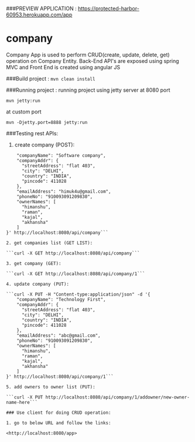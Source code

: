 ###PREVIEW APPLICATION :
<https://protected-harbor-60953.herokuapp.com/app>
# company
Company App is used to perform CRUD(create, update, delete, get) operation on Company Entity. Back-End API's are exposed using spring MVC and Front End is created using angular JS

###Build  project :
```mvn clean install```

###Running project :
running project using jetty server at 8080 port

```mvn jetty:run```

at custom port

```mvn -Djetty.port=8888 jetty:run```

###Testing rest APIs:
1. create company (POST):

```curl -X POST -H "Content-type:application/json" -d '{
    "companyName": "Software company",
    "companyAddr": {
      "streetAddress": "flat 403",
      "city": "DELHI",
      "country": "INDIA",
      "pincode": 411028
    },
    "emailAddress": "himuk4u@gmail.com",
    "phoneNo": "910093091209830",
    "ownerNames": [
      "himanshu",
      "raman",
      "kajal",
      "akhansha"
    ]
}' http://localhost:8080/api/company```

2. get companies list (GET LIST):

```curl -X GET http://localhost:8080/api/company```

3. get company (GET):

```curl -X GET http://localhost:8080/api/company/1```

4. update company (PUT):

```curl -X PUT -H "Content-type:application/json" -d '{
    "companyName": "Technology First",
    "companyAddr": {
      "streetAddress": "flat 403",
      "city": "DELHI",
      "country": "INDIA",
      "pincode": 411028
    },
    "emailAddress": "abc@gmail.com",
    "phoneNo": "910093091209830",
    "ownerNames": [
      "himanshu",
      "raman",
      "kajal",
      "akhansha"
    ]
}' http://localhost:8080/api/company/1```

5. add owners to owner list (PUT):

```curl -X PUT http://localhost:8080/api/company/1/addowner/new-owner-name-here```

### Use client for doing CRUD operation:

1. go to below URL and follow the links:

<http://localhost:8080/app>



